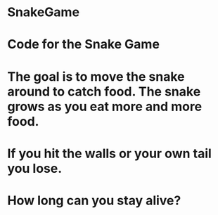 # SnakeGame
# Code for the Snake Game
# The goal is to  move the snake around to catch food. The snake grows as you eat more and more food.
# If you hit the walls or your own tail you lose. 
# How long can you stay alive?
